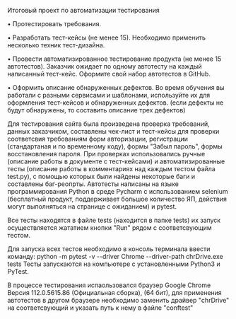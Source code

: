 Итоговый проект по автоматизации тестирования

•	Протестировать требования.

•	Разработать тест-кейсы (не менее 15). Необходимо применить несколько техник тест-дизайна.

•	Провести автоматизированное тестирование продукта (не менее 15 автотестов). Заказчик ожидает по одному автотесту на каждый написанный тест-кейс. Оформите свой набор автотестов в GitHub.

•	Оформить описание обнаруженных дефектов. Во время обучения вы работали с разными сервисами и шаблонами, используйте их для оформления тест-кейсов и обнаруженных дефектов. (если дефекты не будут обнаружены, то составить описание трех дефектов)

Для тестирования сайта была произведена проверка требований, данных заказчиком, составлены чек-лист и тест-кейсы для проверки соответсвия требованиям форм авторизации, регистрации (стандартаная и по временному коду), формы "Забыл пароль", формы восстановления пароля. При проверках использовались ручные (описание работы в документе с тест-кейсами) и автоматизированные тесты (описание работы в комментариях над каждым тестом файла test.py), с помощью которых были найдены некоторые баги и составлены баг-реопрты. Автотесты написаны на языке программирования Python в среде Pycharm с использованием selenium (бесплатный продукт, поддерживает большое количество ЯП, действия могут выполняться на странице с ожиданием) и pytest.

Все тесты находятся в файле tests (находится в папке tests) их запуск осуществляется жататием кнопки "Run" рядом с соответсвующим тестом.

Для запуска всех тестов необходимо в консоль терминала ввести команду: python -m pytest -v --driver Chrome --driver-path chrDrive.exe tests
Тесты запускаются на компьютере с установленными Python3 и PyTest.

В процессе тестирования испаользовался браузер Google Chrome Версия 112.0.5615.86 (Официальная сборка), (64 бит), для применения автотестов в другом браузере необходимо заменить драйвер "chrDrive" на соответсвующий и указать путь к нему в файле "conftest"
